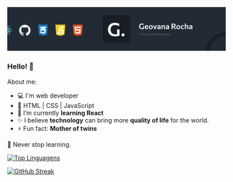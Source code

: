 <img src="https://github.com/geovanarochamp/geovanarochamp/blob/main/cover.png?raw=true">

### Hello! 👋

About me:

- 💻 I'm web developer
- 🚀 HTML | CSS | JavaScript
- 🌱 I’m currently <b>learning React</b>
- ✨ I believe <b>technology</b> can bring more <b>quality of life</b> for the world.
- ⚡ Fun fact: <b>Mother of twins</b>

📖 Never stop learning.

[![Top Linguagens](https://github-readme-stats.vercel.app/api/top-langs/?username=geovanarochamp&layout=compact)](https://github.com/geovanarochamp/github-readme-stats)


[![GitHub Streak](https://streak-stats.demolab.com?user=geovanarochamp&hide_border=true)](https://git.io/streak-stats)



